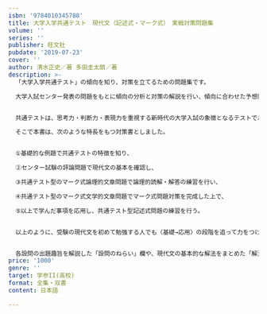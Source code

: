 ```yaml
---
isbn: '9784010345788'
title: 大学入学共通テスト　現代文（記述式・マーク式）　実戦対策問題集
volume: ''
series: ''
publisher: 旺文社
pubdate: '2019-07-23'
cover: ''
author: 清水正史／著 多田圭太朗／著
description: >-
  「大学入学共通テスト」の傾向を知り、対策を立てるための問題集です。

  大学入試センター発表の問題をもとに傾向の分析と対策の解説を行い、傾向に合わせた予想問題を解くことで対策を身につけられます。


  共通テストは、思考力・判断力・表現力を重視する新時代の大学入試の象徴となるテストであり、従来の現代文の力を基盤にしながらも、内容・形式面でこれまでとは異なる出題のしかたがなされます。

  そこで本書は、次のような特長をもつ対策書としました。


  ①基礎的な例題で共通テストの特徴を知り、

  ②センター試験の評論問題で現代文の基本を確認し、

  ③共通テスト型のマーク式論理的文章問題で論理的読解・解答の練習を行い、

  ④共通テスト型のマーク式文学的文章問題でマーク式問題対策を完成した上で、

  ⑤以上で学んだ事項を応用し、共通テスト型記述式問題の練習を行う。


  以上のように、受験の現代文を初めて勉強する人でも〈基礎→応用〉の段階を追って力をつけ、共通テスト対策を完成できるようになっています。


  各設問の出題趣旨を解説した「設問のねらい」欄や、現代文の基本的な解法をまとめた「解法のポイント」欄等の特設欄も掲載しました。
price: '1000'
genre: ''
target: 学参II(高校)
format: 全集・双書
content: 日本語

---
```

